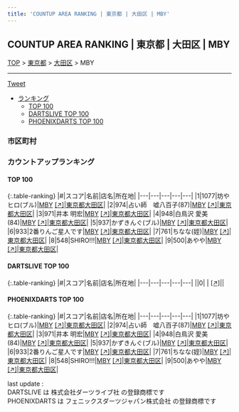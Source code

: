 ```yaml
---
title: 'COUNTUP AREA RANKING | 東京都 | 大田区 | MBY'
---
```

## COUNTUP AREA RANKING | 東京都 | 大田区 | MBY

[TOP](/darts/rank/) > [東京都](/darts/rank/東京都/) > [大田区](/darts/rank/東京都/大田区/) > MBY

___

<a href="https://twitter.com/share?ref_src=twsrc%5Etfw" data-text="COUNTUP AREA RANKING | 東京都大田区MBY" class="twitter-share-button" data-hashtags="DARTSLIVE,PHOENIXDARTS,darts,ダーツ" data-show-count="false">Tweet</a>

* [ランキング](#カウントアップランキング)
    * [TOP 100](#top-100)
    * [DARTSLIVE TOP 100](#dartslive-top-100)
    * [PHOENIXDARTS TOP 100](#phoenixdarts-top-100)

### 市区町村

<ul>

</ul>

### カウントアップランキング

#### TOP 100



{:.table-ranking}
|#|スコア|名前|店名|所在地|
|---|---|---|---|---|
|1|1077|<span class="rank-name-pd">坊やヒロ(ブル)</span>|<a href="/darts/rank/shops/9750.html">MBY</a> <a href="https://vs.phoenixdarts.com/jp/shop/shopDetailInfo/s_9750?s_seq=9750">[↗]</a>|<a href="/darts/rank/東京都/大田区">東京都大田区</a>|
|2|974|<span class="rank-name-pd">占い師　嘘八百子(87)</span>|<a href="/darts/rank/shops/9750.html">MBY</a> <a href="https://vs.phoenixdarts.com/jp/shop/shopDetailInfo/s_9750?s_seq=9750">[↗]</a>|<a href="/darts/rank/東京都/大田区">東京都大田区</a>|
|3|971|<span class="rank-name-pd"><span class="pro-icon-pd"></span>井本 明宏</span>|<a href="/darts/rank/shops/9750.html">MBY</a> <a href="https://vs.phoenixdarts.com/jp/shop/shopDetailInfo/s_9750?s_seq=9750">[↗]</a>|<a href="/darts/rank/東京都/大田区">東京都大田区</a>|
|4|948|<span class="rank-name-pd">白鳥沢 愛美(84)</span>|<a href="/darts/rank/shops/9750.html">MBY</a> <a href="https://vs.phoenixdarts.com/jp/shop/shopDetailInfo/s_9750?s_seq=9750">[↗]</a>|<a href="/darts/rank/東京都/大田区">東京都大田区</a>|
|5|937|<span class="rank-name-pd">かずきんぐ(ブル)</span>|<a href="/darts/rank/shops/9750.html">MBY</a> <a href="https://vs.phoenixdarts.com/jp/shop/shopDetailInfo/s_9750?s_seq=9750">[↗]</a>|<a href="/darts/rank/東京都/大田区">東京都大田区</a>|
|6|933|<span class="rank-name-pd">2番りんご星人です</span>|<a href="/darts/rank/shops/9750.html">MBY</a> <a href="https://vs.phoenixdarts.com/jp/shop/shopDetailInfo/s_9750?s_seq=9750">[↗]</a>|<a href="/darts/rank/東京都/大田区">東京都大田区</a>|
|7|761|<span class="rank-name-pd">ちなな(姪)</span>|<a href="/darts/rank/shops/9750.html">MBY</a> <a href="https://vs.phoenixdarts.com/jp/shop/shopDetailInfo/s_9750?s_seq=9750">[↗]</a>|<a href="/darts/rank/東京都/大田区">東京都大田区</a>|
|8|548|<span class="rank-name-pd">SHIRO!!!</span>|<a href="/darts/rank/shops/9750.html">MBY</a> <a href="https://vs.phoenixdarts.com/jp/shop/shopDetailInfo/s_9750?s_seq=9750">[↗]</a>|<a href="/darts/rank/東京都/大田区">東京都大田区</a>|
|9|500|<span class="rank-name-pd">あやや</span>|<a href="/darts/rank/shops/9750.html">MBY</a> <a href="https://vs.phoenixdarts.com/jp/shop/shopDetailInfo/s_9750?s_seq=9750">[↗]</a>|<a href="/darts/rank/東京都/大田区">東京都大田区</a>|


#### DARTSLIVE TOP 100



{:.table-ranking}
|#|スコア|名前|店名|所在地|
|---|---|---|---|---|
||0|<span class="rank-name-dl"> </span>|<a href="/darts/rank/shops/.html"></a> <a href="">[↗]</a>|<a href="/darts/rank//"></a>|


#### PHOENIXDARTS TOP 100



{:.table-ranking}
|#|スコア|名前|店名|所在地|
|---|---|---|---|---|
|1|1077|<span class="rank-name-pd">坊やヒロ(ブル)</span>|<a href="/darts/rank/shops/9750.html">MBY</a> <a href="https://vs.phoenixdarts.com/jp/shop/shopDetailInfo/s_9750?s_seq=9750">[↗]</a>|<a href="/darts/rank/東京都/大田区">東京都大田区</a>|
|2|974|<span class="rank-name-pd">占い師　嘘八百子(87)</span>|<a href="/darts/rank/shops/9750.html">MBY</a> <a href="https://vs.phoenixdarts.com/jp/shop/shopDetailInfo/s_9750?s_seq=9750">[↗]</a>|<a href="/darts/rank/東京都/大田区">東京都大田区</a>|
|3|971|<span class="rank-name-pd"><span class="pro-icon-pd"></span>井本 明宏</span>|<a href="/darts/rank/shops/9750.html">MBY</a> <a href="https://vs.phoenixdarts.com/jp/shop/shopDetailInfo/s_9750?s_seq=9750">[↗]</a>|<a href="/darts/rank/東京都/大田区">東京都大田区</a>|
|4|948|<span class="rank-name-pd">白鳥沢 愛美(84)</span>|<a href="/darts/rank/shops/9750.html">MBY</a> <a href="https://vs.phoenixdarts.com/jp/shop/shopDetailInfo/s_9750?s_seq=9750">[↗]</a>|<a href="/darts/rank/東京都/大田区">東京都大田区</a>|
|5|937|<span class="rank-name-pd">かずきんぐ(ブル)</span>|<a href="/darts/rank/shops/9750.html">MBY</a> <a href="https://vs.phoenixdarts.com/jp/shop/shopDetailInfo/s_9750?s_seq=9750">[↗]</a>|<a href="/darts/rank/東京都/大田区">東京都大田区</a>|
|6|933|<span class="rank-name-pd">2番りんご星人です</span>|<a href="/darts/rank/shops/9750.html">MBY</a> <a href="https://vs.phoenixdarts.com/jp/shop/shopDetailInfo/s_9750?s_seq=9750">[↗]</a>|<a href="/darts/rank/東京都/大田区">東京都大田区</a>|
|7|761|<span class="rank-name-pd">ちなな(姪)</span>|<a href="/darts/rank/shops/9750.html">MBY</a> <a href="https://vs.phoenixdarts.com/jp/shop/shopDetailInfo/s_9750?s_seq=9750">[↗]</a>|<a href="/darts/rank/東京都/大田区">東京都大田区</a>|
|8|548|<span class="rank-name-pd">SHIRO!!!</span>|<a href="/darts/rank/shops/9750.html">MBY</a> <a href="https://vs.phoenixdarts.com/jp/shop/shopDetailInfo/s_9750?s_seq=9750">[↗]</a>|<a href="/darts/rank/東京都/大田区">東京都大田区</a>|
|9|500|<span class="rank-name-pd">あやや</span>|<a href="/darts/rank/shops/9750.html">MBY</a> <a href="https://vs.phoenixdarts.com/jp/shop/shopDetailInfo/s_9750?s_seq=9750">[↗]</a>|<a href="/darts/rank/東京都/大田区">東京都大田区</a>|


<div class="footer border-top border-gray-light mt-5 pt-3 text-right text-gray">
    last update : <span style="font-weight: italic" id="foot_last_modified"></span><br />
    DARTSLIVE は 株式会社ダーツライブ社 の登録商標です<br />
    PHOENIXDARTS は フェニックスダーツジャパン株式会社 の登録商標です<br />
</div>

<script src="https://cdnjs.cloudflare.com/ajax/libs/jquery.tablesorter/2.31.3/js/jquery.tablesorter.min.js" integrity="sha512-qzgd5cYSZcosqpzpn7zF2ZId8f/8CHmFKZ8j7mU4OUXTNRd5g+ZHBPsgKEwoqxCtdQvExE5LprwwPAgoicguNg==" crossorigin="anonymous" referrerpolicy="no-referrer"></script>
<link rel="stylesheet" href="https://cdnjs.cloudflare.com/ajax/libs/jquery.tablesorter/2.31.3/css/theme.default.min.css" integrity="sha512-wghhOJkjQX0Lh3NSWvNKeZ0ZpNn+SPVXX1Qyc9OCaogADktxrBiBdKGDoqVUOyhStvMBmJQ8ZdMHiR3wuEq8+w==" crossorigin="anonymous" referrerpolicy="no-referrer" />
<script>
$(function() {
    $(".table-ranking").tablesorter({sortList:[[0, 0]]});
    $("#foot_last_modified").text(formatDate(new Date(document.lastModified), 'yyyy-MM-dd HH:mm:ss'));
});
</script>

<script async src="https://platform.twitter.com/widgets.js" charset="utf-8"></script>